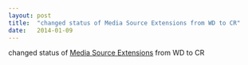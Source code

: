 ```yaml
---
layout: post
title:  "changed status of Media Source Extensions from WD to CR"
date:   2014-01-09
---
```


changed status of <a href="http://www.w3.org/TR/media-source/">Media Source Extensions</a> from WD to CR

